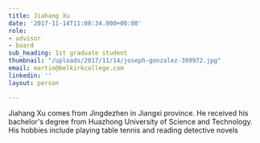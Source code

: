 ```yaml
---
title: Jiahang Xu
date: '2017-11-14T11:08:34.000+00:00'
role:
- advisor
- board
sub_heading: 1st graduate student
thumbnail: "/uploads/2017/11/14/joseph-gonzalez-399972.jpg"
email: martin@belkirkcollege.com
linkedin: ''
layout: person

---
```

Jiahang Xu comes from Jingdezhen in Jiangxi province. He received his bachelor's degree from Huazhong University of Science and Technology. His hobbies include playing table tennis and reading detective novels
